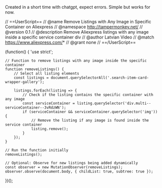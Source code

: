 Created in a short time with chatgpt, expect errors.
Simple but works for now.

// ==UserScript==
// @name         Remove Listings with Any Image in Specific Container on Aliexpress
// @namespace    http://tampermonkey.net/
// @version      0.1
// @description  Remove Aliexpress listings with any image inside a specific service container div
// @author       Latvian Video
// @match        https://www.aliexpress.com/*
// @grant        none
// ==/UserScript==

(function() {
    'use strict';

    // Function to remove listings with any image inside the specific container
    function removeListings() {
        // Select all listing elements
        const listings = document.querySelectorAll('.search-item-card-wrapper-gallery');

        listings.forEach(listing => {
            // Check if the listing contains the specific container with any image
            const serviceContainer = listing.querySelector('div.multi--serviceContainer--3vRdzWN');
            if (serviceContainer && serviceContainer.querySelector('img')) {
                // Remove the listing if any image is found inside the service container
                listing.remove();
            }
        });
    }

    // Run the function initially
    removeListings();

    // Optional: Observe for new listings being added dynamically
    const observer = new MutationObserver(removeListings);
    observer.observe(document.body, { childList: true, subtree: true });
})();
